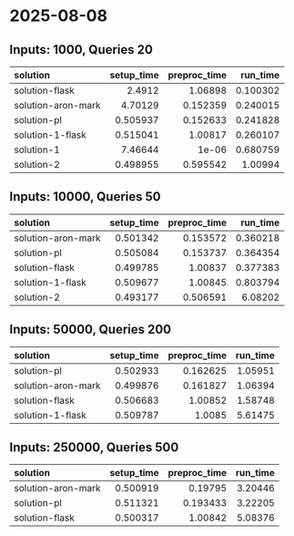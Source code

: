 # 2025-08-08

## Inputs: 1000, Queries 20

| solution           |   setup_time |   preproc_time |   run_time |
|:-------------------|-------------:|---------------:|-----------:|
| solution-flask     |     2.4912   |       1.06898  |   0.100302 |
| solution-aron-mark |     4.70129  |       0.152359 |   0.240015 |
| solution-pl        |     0.505937 |       0.152633 |   0.241828 |
| solution-1-flask   |     0.515041 |       1.00817  |   0.260107 |
| solution-1         |     7.46644  |       1e-06    |   0.680759 |
| solution-2         |     0.498955 |       0.595542 |   1.00994  |

## Inputs: 10000, Queries 50

| solution           |   setup_time |   preproc_time |   run_time |
|:-------------------|-------------:|---------------:|-----------:|
| solution-aron-mark |     0.501342 |       0.153572 |   0.360218 |
| solution-pl        |     0.505084 |       0.153737 |   0.364354 |
| solution-flask     |     0.499785 |       1.00837  |   0.377383 |
| solution-1-flask   |     0.509677 |       1.00845  |   0.803794 |
| solution-2         |     0.493177 |       0.506591 |   6.08202  |

## Inputs: 50000, Queries 200

| solution           |   setup_time |   preproc_time |   run_time |
|:-------------------|-------------:|---------------:|-----------:|
| solution-pl        |     0.502933 |       0.162625 |    1.05951 |
| solution-aron-mark |     0.499876 |       0.161827 |    1.06394 |
| solution-flask     |     0.506683 |       1.00852  |    1.58748 |
| solution-1-flask   |     0.509787 |       1.0085   |    5.61475 |

## Inputs: 250000, Queries 500

| solution           |   setup_time |   preproc_time |   run_time |
|:-------------------|-------------:|---------------:|-----------:|
| solution-aron-mark |     0.500919 |       0.19795  |    3.20446 |
| solution-pl        |     0.511321 |       0.193433 |    3.22205 |
| solution-flask     |     0.500317 |       1.00842  |    5.08376 |